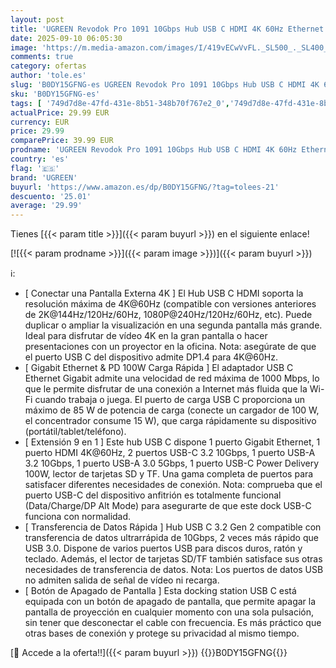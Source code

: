 ```yaml
---
layout: post
title: 'UGREEN Revodok Pro 1091 10Gbps Hub USB C HDMI 4K 60Hz Ethernet Gigabit PD 100W Lector de Tarjeta SD TF Puertos de Datos 2A2C Docking Station Compatible con MacBook iPad Air Pro iPhone 16 Galaxy S25'
date: 2025-09-10 06:05:30
image: 'https://m.media-amazon.com/images/I/419vECwVvFL._SL500_._SL400_.jpg'
comments: true
category: ofertas
author: 'tole.es'
slug: 'B0DY15GFNG-es UGREEN Revodok Pro 1091 10Gbps Hub USB C HDMI 4K 60Hz...'
sku: 'B0DY15GFNG-es'
tags: [ '749d7d8e-47fd-431e-8b51-348b70f767e2_0','749d7d8e-47fd-431e-8b51-348b70f767e2_8101','749d7d8e-47fd-431e-8b51-348b70f767e2_9101','Accesorios','Arborist Merchandising Root','Electrónica','Hubs USB','Informática','New Arrivals in Electronics','Self Service','Special Features Stores','Top brands in Electronics','ipad','iphone','ugreen','🇪🇸', ]
actualPrice: 29.99 EUR
currency: EUR
price: 29.99
comparePrice: 39.99 EUR
prodname: 'UGREEN Revodok Pro 1091 10Gbps Hub USB C HDMI 4K 60Hz Ethernet Gigabit PD 100W Lector de Tarjeta SD TF Puertos de Datos 2A2C Docking Station Compatible con MacBook iPad Air Pro iPhone 16 Galaxy S25'
country: 'es'
flag: '🇪🇸'
brand: 'UGREEN'
buyurl: 'https://www.amazon.es/dp/B0DY15GFNG/?tag=tolees-21'
descuento: '25.01'
average: '29.99'
---
```


Tienes [{{< param title >}}]({{< param buyurl >}}) en el siguiente enlace!

[![{{< param prodname >}}]({{< param image >}})]({{< param buyurl >}})

ℹ️:

- [ Conectar una Pantalla Externa 4K ] El Hub USB C HDMI soporta la resolución máxima de 4K@60Hz (compatible con versiones anteriores de 2K@144Hz/120Hz/60Hz, 1080P@240Hz/120Hz/60Hz, etc). Puede duplicar o ampliar la visualización en una segunda pantalla más grande. Ideal para disfrutar de vídeo 4K en la gran pantalla o hacer presentaciones con un proyector en la oficina. Nota: asegúrate de que el puerto USB C del dispositivo admite DP1.4 para 4K@60Hz.
- [ Gigabit Ethernet & PD 100W Carga Rápida ] El adaptador USB C Ethernet Gigabit admite una velocidad de red máxima de 1000 Mbps, lo que le permite disfrutar de una conexión a Internet más fluida que la Wi-Fi cuando trabaja o juega. El puerto de carga USB C proporciona un máximo de 85 W de potencia de carga (conecte un cargador de 100 W, el concentrador consume 15 W), que carga rápidamente su dispositivo (portátil/tablet/teléfono).
- [ Extensión 9 en 1 ] Este hub USB C dispone 1 puerto Gigabit Ethernet, 1 puerto HDMI 4K@60Hz, 2 puertos USB-C 3.2 10Gbps, 1 puerto USB-A 3.2 10Gbps, 1 puerto USB-A 3.0 5Gbps, 1 puerto USB-C Power Delivery 100W, lector de tarjetas SD y TF. Una gama completa de puertos para satisfacer diferentes necesidades de conexión. Nota: comprueba que el puerto USB-C del dispositivo anfitrión es totalmente funcional (Data/Charge/DP Alt Mode) para asegurarte de que este dock USB-C funciona con normalidad.
- [ Transferencia de Datos Rápida ] Hub USB C 3.2 Gen 2 compatible con transferencia de datos ultrarrápida de 10Gbps, 2 veces más rápido que USB 3.0. Dispone de varios puertos USB para discos duros, ratón y teclado. Además, el lector de tarjetas SD/TF también satisface sus otras necesidades de transferencia de datos. Nota: Los puertos de datos USB no admiten salida de señal de vídeo ni recarga.
- [ Botón de Apagado de Pantalla ] Esta docking station USB C está equipada con un botón de apagado de pantalla, que permite apagar la pantalla de proyección en cualquier momento con una sola pulsación, sin tener que desconectar el cable con frecuencia. Es más práctico que otras bases de conexión y protege su privacidad al mismo tiempo.

[🛒 Accede a la oferta!!]({{< param buyurl >}})
{{<world>}}B0DY15GFNG{{</world>}}

